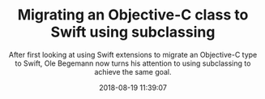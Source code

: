 ---
title: "Migrating an Objective-C class to Swift using subclassing"
subtitle: "After first looking at using Swift extensions to migrate an Objective-C type to Swift, Ole Begemann now turns his attention to using subclassing to achieve the same goal."
tags: ["migration","obj-c"]
link: "https://oleb.net/2018/objc-swift-subclassing/"
date: "2018-08-19 11:39:07"
---